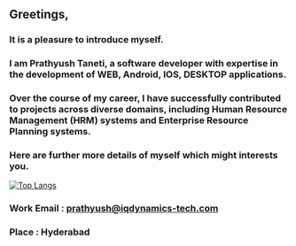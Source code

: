 ## Greetings,

### It is a pleasure to introduce myself. 

### I am Prathyush Taneti, a software developer with expertise in the development of WEB, Android, IOS, DESKTOP applications. 
### Over the course of my career, I have successfully contributed to projects across diverse domains, including Human Resource Management (HRM) systems and Enterprise Resource Planning systems. 

### Here are further more details of myself which might interests you.

[![Top Langs](https://github-readme-stats.vercel.app/api/top-langs/?username=PrathyushTaneti)](https://github.com/PrathyushTaneti/github-readme-stats)

### Work Email : prathyush@iqdynamics-tech.com
### Place : Hyderabad

<!--
**PrathyushTaneti/PrathyushTaneti** is a ✨ _special_ ✨ repository because its `README.md` (this file) appears on your GitHub profile.

Here are some ideas to get you started:

- 🔭 I’m currently working on ...
- 🌱 I’m currently learning ...
- 👯 I’m looking to collaborate on ...
- 🤔 I’m looking for help with ...
- 💬 Ask me about ...
- 📫 How to reach me: ...
- 😄 Pronouns: ...
- ⚡ Fun fact: ...
-->
